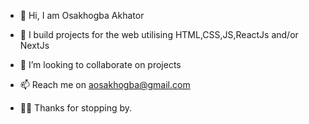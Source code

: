 - 👋 Hi, I am Osakhogba Akhator
- 🌱 I build projects for the web utilising HTML,CSS,JS,ReactJs and/or NextJs
- 💞️ I’m looking to collaborate on projects
- 📫 Reach me on aosakhogba@gmail.com

- 🙏🏽 Thanks for stopping by. 

<!---
AkhatorEnosa/AkhatorEnosa is a ✨ special ✨ repository because its `README.md` (this file) appears on your GitHub profile.
You can click the Preview link to take a look at your changes.
--->
